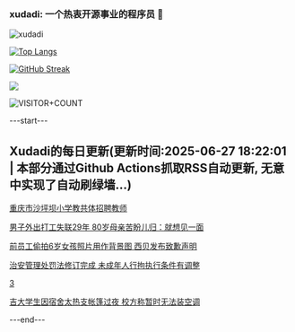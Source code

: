 ### xudadi: 一个热衷开源事业的程序员 👋

![xudadi](https://github-readme-stats-git-masterorgs-github-readme-stats-team.vercel.app/api?username=xudadi)

[![Top Langs](https://github-readme-stats.vercel.app/api/top-langs/?username=xudadi)](https://github.com/anuraghazra/github-readme-stats)

[![GitHub Streak](https://streak-stats.demolab.com?user=xudadi&locale=zh_Hans)](https://git.io/streak-stats)

![](https://raw.githubusercontent.com/xudadi/xudadi/main/assets/github-contribution-grid-snake.svg)

![VISITOR+COUNT](https://komarev.com/ghpvc/?username=xudadi&label=VISITOR+COUNT)


---start---

## Xudadi的每日更新(更新时间:2025-06-27 18:22:01 | 本部分通过Github Actions抓取RSS自动更新, 无意中实现了自动刷绿墙...)

[重庆市沙坪坝小学教共体招聘教师](https://www.gongkaoleida.com/article/2477022)

[男子外出打工失联29年 80岁母亲苦盼儿归：就想见一面](https://m.163.com/news/article/K30K2ML7051492T3.html)

[前员工偷拍6岁女孩照片用作背景图 西贝发布致歉声明](https://m.163.com/news/article/K32GP87C0001899O.html)

[治安管理处罚法修订完成 未成年人行拘执行条件有调整](https://m.163.com/news/article/K32CPDD0000189PS.html)

[3](https://m.163.com/touch/news/sub/domestic)

[吉大学生因宿舍太热支帐篷过夜 校方称暂时无法装空调](https://m.163.com/news/article/K30Q6S420512D3VJ.html)

---end---
